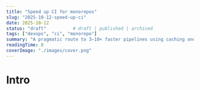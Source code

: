 ```yaml
---
title: "Speed up CI for monorepos"
slug: "2025-10-12-speed-up-ci"
date: 2025-10-12
status: "draft"          # draft | published | archived
tags: ["devops", "ci", "monorepo"]
summary: "A pragmatic route to 3–10× faster pipelines using caching and graph-aware jobs."
readingTime: 8
coverImage: "./images/cover.png"
---
```


# Intro

<your content here>
